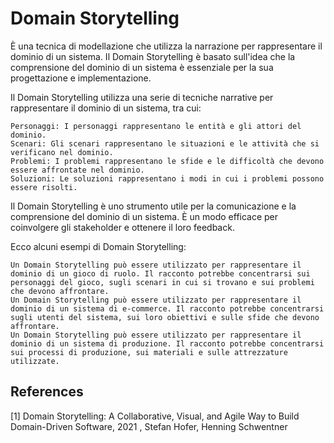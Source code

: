 # Domain Storytelling

È una tecnica di modellazione che utilizza la narrazione per rappresentare il dominio di un sistema. Il Domain Storytelling è basato sull'idea che la comprensione del dominio di un sistema è essenziale per la sua progettazione e implementazione.

Il Domain Storytelling utilizza una serie di tecniche narrative per rappresentare il dominio di un sistema, tra cui:

    Personaggi: I personaggi rappresentano le entità e gli attori del dominio.
    Scenari: Gli scenari rappresentano le situazioni e le attività che si verificano nel dominio.
    Problemi: I problemi rappresentano le sfide e le difficoltà che devono essere affrontate nel dominio.
    Soluzioni: Le soluzioni rappresentano i modi in cui i problemi possono essere risolti.

Il Domain Storytelling è uno strumento utile per la comunicazione e la comprensione del dominio di un sistema. È un modo efficace per coinvolgere gli stakeholder e ottenere il loro feedback.

Ecco alcuni esempi di Domain Storytelling:

    Un Domain Storytelling può essere utilizzato per rappresentare il dominio di un gioco di ruolo. Il racconto potrebbe concentrarsi sui personaggi del gioco, sugli scenari in cui si trovano e sui problemi che devono affrontare.
    Un Domain Storytelling può essere utilizzato per rappresentare il dominio di un sistema di e-commerce. Il racconto potrebbe concentrarsi sugli utenti del sistema, sui loro obiettivi e sulle sfide che devono affrontare.
    Un Domain Storytelling può essere utilizzato per rappresentare il dominio di un sistema di produzione. Il racconto potrebbe concentrarsi sui processi di produzione, sui materiali e sulle attrezzature utilizzate.

## References

[1] Domain Storytelling: A Collaborative, Visual, and Agile Way to Build Domain-Driven Software, 2021 , Stefan Hofer, Henning Schwentner